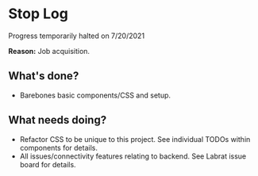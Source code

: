 # Stop Log

Progress temporarily halted on 7/20/2021

**Reason:** Job acquisition.

## What's done?

* Barebones basic components/CSS and setup.

## What needs doing?

* Refactor CSS to be unique to this project. See individual TODOs within components for details.
* All issues/connectivity features relating to backend. See Labrat issue board for details.
